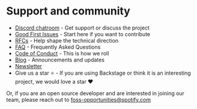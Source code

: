 # Support and community

- [Discord chatroom](https://discord.gg/MUpMjP2) - Get support or discuss the
  project
- [Good First Issues](https://github.com/spotify/backstage/contribute) - Start
  here if you want to contribute
- [RFCs](https://github.com/spotify/backstage/labels/rfc) - Help shape the
  technical direction
- [FAQ](docs/FAQ.md) - Frequently Asked Questions
- [Code of Conduct](CODE_OF_CONDUCT.md) - This is how we roll
- [Blog](https://backstage.io/blog/) - Announcements and updates
- [Newsletter](https://mailchi.mp/spotify/backstage-community)
- Give us a star ⭐️ - If you are using Backstage or think it is an interesting
  project, we would love a star ❤️

Or, if you are an open source developer and are interested in joining our team,
please reach out to
[foss-opportunities@spotify.com ](mailto:foss-opportunities@spotify.com)
